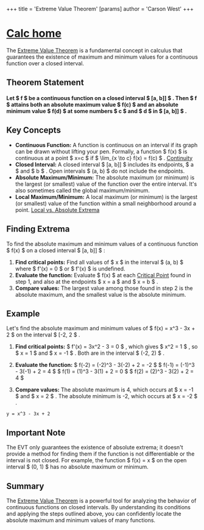 +++
 title = 'Extreme Value Theorem'
[params]
	author = 'Carson West'
+++
# [Calc home](./../calc-home/)

The [Extreme Value Theorem](./../extreme-value-theorem/) is a fundamental concept in calculus that guarantees the existence of maximum and minimum values for a continuous function over a closed interval.
## Theorem Statement

#### Let  $ f $  be a continuous function on a closed interval  $ [a, b]] $ . Then  $ f $  attains both an absolute maximum value  $ f(c) $  and an absolute minimum value  $ f(d) $  at some numbers  $ c $  and  $ d $  in  $ [a, b]] $ .


## Key Concepts

* **Continuous Function:**  A function is continuous on an interval if its graph can be drawn without lifting your pen.  Formally, a function  $ f(x) $  is continuous at a point  $ x=c $  if  $ \lim_{x \to c} f(x) = f(c) $ .  [Continuity](./../continuity/)
* **Closed Interval:** A closed interval  $ [a, b]] $  includes its endpoints,  $ a $  and  $ b $ .  Open intervals  $ (a, b) $  do not include the endpoints.
* **Absolute Maximum/Minimum:** The absolute maximum (or minimum) is the largest (or smallest) value of the function over the entire interval.  It's also sometimes called the global maximum/minimum.
* **Local Maximum/Minimum:** A local maximum (or minimum) is the largest (or smallest) value of the function within a small neighborhood around a point. [Local vs. Absolute Extrema](./../local-vs.-absolute-extrema/)


## Finding Extrema

To find the absolute maximum and minimum values of a continuous function  $ f(x) $  on a closed interval  $ [a, b]] $ :

1. **Find critical points:** Find all values of  $ x $  in the interval  $ (a, b) $  where  $ f'(x) = 0 $  or  $ f'(x) $  is undefined.
2. **Evaluate the function:** Evaluate  $ f(x) $  at each [Critical Point](./../critical-point/) found in step 1, and also at the endpoints  $ x = a $  and  $ x = b $ .
3. **Compare values:** The largest value among those found in step 2 is the absolute maximum, and the smallest value is the absolute minimum.


## Example

Let's find the absolute maximum and minimum values of  $ f(x) = x^3 - 3x + 2 $  on the interval  $ [-2, 2 $ .

1. **Find critical points:**  $ f'(x) = 3x^2 - 3 = 0 $ , which gives  $ x^2 = 1 $ , so  $ x = 1 $  and  $ x = -1 $ . Both are in the interval  $ (-2, 2) $ .

2. **Evaluate the function:**
    $ f(-2) = (-2)^3 - 3(-2) + 2 = -2 $ 
    $ f(-1) = (-1)^3 - 3(-1) + 2 = 4 $ 
    $ f(1) = (1)^3 - 3(1) + 2 = 0 $ 
    $ f(2) = (2)^3 - 3(2) + 2 = 4 $ 

3. **Compare values:** The absolute maximum is 4, which occurs at  $ x = -1 $  and  $ x = 2 $ . The absolute minimum is -2, which occurs at  $ x = -2 $ .


```desmos-graph
y = x^3 - 3x + 2
```

##  Important Note

The EVT only guarantees the existence of absolute extrema; it doesn't provide a method for finding them if the function is not differentiable or the interval is not closed.  For example, the function  $ f(x) = x $  on the open interval  $ (0, 1) $  has no absolute maximum or minimum.


## Summary

The [Extreme Value Theorem](./../extreme-value-theorem/) is a powerful tool for analyzing the behavior of continuous functions on closed intervals.  By understanding its conditions and applying the steps outlined above, you can confidently locate the absolute maximum and minimum values of many functions.
